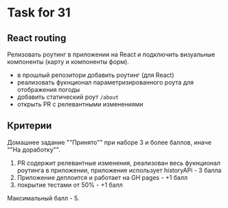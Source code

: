 # Task for 31

## React routing

Релизовать роутинг в приложении на React и подключить визуальные компоненты (карту и компоненты форм).

- в прошлый репозитори добавить роутинг (для React)
- реализовать фукнционал параметризированного роута для отображения погоды
- добавить статический роут `/about`
- открыть PR с релевантными изменениями

## Критерии

Домашнее задание ""Принято"" при наборе 3 и более баллов, иначе ""На доработку"".

1. PR содержит релевантные изменения, реализован весь фукнционал роутинга в приложении, приложение использует historyAPi - 3 балла
2. Приложение деплоится и работает на GH pages - +1 балл
3. покрытие тестами от 50% - +1 балл

Максимальный балл - 5.

